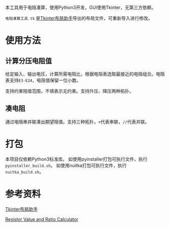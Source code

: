 本工具用于电阻凑算，使用Python3开发，GUI使用Tkinter，无第三方依赖。

`电阻凑算工具.tk` 是[Tkinter布局助手](https://www.pytk.net/)导出的布局文件，可重新导入进行修改。

# 使用方法

## 计算分压电阻值

给定输入、输出电压，计算所需电阻比，根据电阻表选取最接近的电阻组合。电阻表支持`E3-E24`，电阻值保留一位小数。

支持约束阻值范围，不填表示无约束。支持升压、降压两种拓扑。

## 凑电阻

通过电阻串并联凑出期望阻值。支持三种拓扑。`+`代表串联，`//`代表并联。

# 打包

本项目仅依赖Python3标准库。
如使用pyinstaller打包可执行文件，执行`pyinstaller_build.sh`。
如使用nuitka打包可执行文件，执行`nuitka_build.sh`。

# 参考资料

[Tkinter布局助手](https://www.pytk.net/)

[Resistor Value and Ratio Calculator](https://jansson.us/resistors.html)